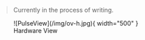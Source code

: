 > Currently in the process of writing.

<figure markdown="span">
  ![PulseView](/img/ov-h.jpg){ width="500" }
  <figcaption>Hardware View</figcaption>
</figure>